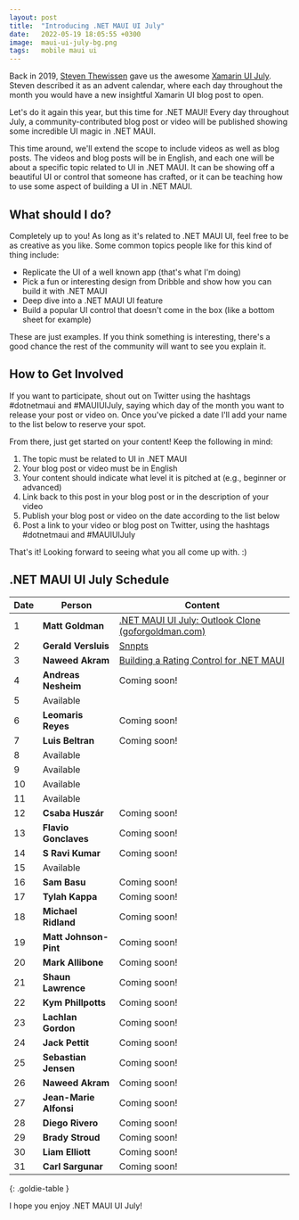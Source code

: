 ```yaml
---
layout: post
title:  "Introducing .NET MAUI UI July"
date:   2022-05-19 18:05:55 +0300
image:  maui-ui-july-bg.png
tags:   mobile maui ui
---
```


Back in 2019, [Steven Thewissen](https://thewissen.io/) gave us the awesome [Xamarin UI July](https://thewissen.io/introducing-xamarin-ui-july/). Steven described it as an advent calendar, where each day throughout the month you would have a new insightful Xamarin UI blog post to open.

Let's do it again this year, but this time for .NET MAUI! Every day throughout July, a community-contributed blog post or video will be published showing some incredible UI magic in .NET MAUI. 

This time around, we'll extend the scope to include videos as well as blog posts. The videos and blog posts will be in English, and each one will be about a specific topic related to UI in .NET MAUI. It can be showing off a beautiful UI or control that someone has crafted, or it can be teaching how to use some aspect of building a UI in .NET MAUI.

## What should I do?
Completely up to you! As long as it's related to .NET MAUI UI, feel free to be as creative as you like. Some common topics people like for this kind of thing include:

* Replicate the UI of a well known app (that's what I'm doing)
* Pick a fun or interesting design from Dribble and show how you can build it with .NET MAUI
* Deep dive into a .NET MAUI UI feature
* Build a popular UI control that doesn't come in the box (like a bottom sheet for example)

These are just examples. If you think something is interesting, there's a good chance the rest of the community will want to see you explain it.


## How to Get Involved
If you want to participate, shout out on Twitter using the hashtags #dotnetmaui and #MAUIUIJuly, saying which day of the month you want to release your post or video on. Once you've picked a date I'll add your name to the list below to reserve your spot.

From there, just get started on your content! Keep the following in mind:

1. The topic must be related to UI in .NET MAUI
2. Your blog post or video must be in English
3. Your content should indicate what level it is pitched at (e.g., beginner or advanced)
4. Link back to this post in your blog post or in the description of your video
5. Publish your blog post or video on the date according to the list below
6. Post a link to your video or blog post on Twitter, using the hashtags #dotnetmaui and #MAUIUIJuly

That's it! Looking forward to seeing what you all come up with. :)

## .NET MAUI UI July Schedule

| Date | Person             | Content                                                                                                       |
| ---- | ------------------ | ------------------------------------------------------------------------------------------------------------- |
| 1    | **Matt Goldman**       | [.NET MAUI UI July: Outlook Clone (goforgoldman.com)](https://goforgoldman.com/2022/06/30/outlook-clone.html) |
| 2    | **Gerald Versluis**    | [Snnpts](https://www.snppts.dev/)                                                                                                           |
| 3    | **Naweed Akram**          |     [Building a Rating Control for .NET MAUI](https://blogs.xgenoapps.com/post/2022/07/03/rating-view-maui)                                                                                                          |
| 4    | **Andreas Nesheim**    | Coming soon!                                                                                                  |
| 5    | Available          |                                                                                                               |
| 6    | **Leomaris Reyes**     | Coming soon!                                                                                                  |
| 7    | **Luis Beltran**       | Coming soon!                                                                                                  |
| 8    | Available          |                                                                                                               |
| 9    | Available          |                                                                                                               |
| 10   | Available          |                                                                                                               |
| 11   | Available          |                                                                                                               |
| 12   | **Csaba Huszár**       | Coming soon!                                                                                                  |
| 13   | **Flavio Gonclaves**   | Coming soon!                                                                                                  |
| 14   | **S Ravi Kumar**       | Coming soon!                                                                                                  |
| 15   | Available          |                                                                                                               |
| 16   | **Sam Basu**           | Coming soon!                                                                                                  |
| 17   | **Tylah Kappa**        | Coming soon!                                                                                                  |
| 18   | **Michael Ridland**    | Coming soon!                                                                                                  |
| 19   | **Matt Johnson-Pint**  | Coming soon!                                                                                                  |
| 20   | **Mark Allibone**      | Coming soon!                                                                                                  |
| 21   | **Shaun Lawrence**     | Coming soon!                                                                                                  |
| 22   | **Kym Phillpotts**     | Coming soon!                                                                                                  |
| 23   | **Lachlan Gordon**     | Coming soon!                                                                                                  |
| 24   | **Jack Pettit**        | Coming soon!                                                                                                  |
| 25   | **Sebastian Jensen**   | Coming soon!                                                                                                  |
| 26   | **Naweed Akram**       | Coming soon!                                                                                                  |
| 27   | **Jean-Marie Alfonsi** | Coming soon!                                                                                                  |
| 28   | **Diego Rivero**       | Coming soon!                                                                                                  |
| 29   | **Brady Stroud**       | Coming soon!                                                                                                  |
| 30   | **Liam Elliott**       | Coming soon!                                                                                                  |
| 31   | **Carl Sargunar**      | Coming soon!                                                                                                  |
{: .goldie-table }

I hope you enjoy .NET MAUI UI July!